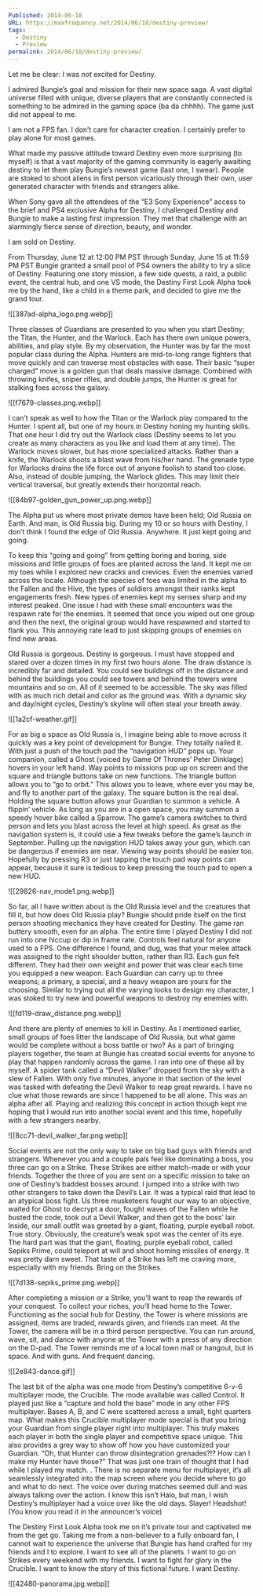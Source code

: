 ```yaml
---
Published: 2014-06-18
URL: https://maxfrequency.net/2014/06/18/destiny-preview/
tags:
  - Destiny
  - Preview
permalink: 2014/06/18/destiny-preview/
---
```

Let me be clear: I was *not* excited for Destiny.

I admired Bungie’s goal and mission for their new space saga. A vast digital universe filled with unique, diverse players that are constantly connected is something to be admired in the gaming space (ba da chhhh). The game just did not appeal to me.

I am not a FPS fan. I don’t care for character creation. I certainly prefer to play alone for most games.

What made my passive attitude toward Destiny even more surprising (to myself) is that a vast majority of the gaming community is eagerly awaiting destiny to let them play Bungie’s newest game (last one, I swear). People are stoked to shoot aliens in first person vicariously through their own, user generated character with friends and strangers alike.

When Sony gave all the attendees of the “E3 Sony Experience” access to the brief and PS4 exclusive Alpha for Destiny, I challenged Destiny and Bungie to make a lasting first impression. They met that challenge with an alarmingly fierce sense of direction, beauty, and wonder.

I am sold on Destiny.

From Thursday, June 12 at 12:00 PM PST through Sunday, June 15 at 11:59 PM PST Bungie granted a small pool of PS4 owners the ability to try a slice of Destiny. Featuring one story mission, a few side quests, a raid, a public event, the central hub, and one VS mode, the Destiny First Look Alpha took me by the hand, like a child in a theme park, and decided to give me the grand tour.

![[387ad-alpha_logo.png.webp]]

Three classes of Guardians are presented to you when you start Destiny; the Titan, the Hunter, and the Warlock. Each has there own unique powers, abilities, and play style. By my observation, the Hunter was by far the most popular class during the Alpha. Hunters are mid-to-long range fighters that move quickly and can traverse most obstacles with ease. Their basic “super charged” move is a golden gun that deals massive damage. Combined with throwing knifes, sniper rifles, and double jumps, the Hunter is great for stalking foes across the galaxy.

![[f7679-classes.png.webp]]

I can’t speak as well to how the Titan or the Warlock play compared to the Hunter. I spent all, but one of my hours in Destiny honing my hunting skills. That one hour I did try out the Warlock class (Destiny seems to let you create as many characters as you like and load them at any time). The Warlock moves slower, but has more specialized attacks. Rather than a knife, the Warlock shoots a blast wave from his/her hand. The grenade type for Warlocks drains the life force out of anyone foolish to stand too close. Also, instead of double jumping, the Warlock glides. This may limit their vertical traversal, but greatly extends their horizontal reach.

![[84b97-golden_gun_power_up.png.webp]]

The Alpha put us where most private demos have been held; Old Russia on Earth. And man, is Old Russia big. During my 10 or so hours with Destiny, I don’t think I found the edge of Old Russia. Anywhere. It just kept going and going.

To keep this “going and going” from getting boring and boring, side missions and little groups of foes are planted across the land. It kept me on my toes while I explored new cracks and crevices. Even the enemies varied across the locale. Although the species of foes was limited in the alpha to the Fallen and the Hive, the types of soldiers amongst their ranks kept engagements fresh. New types of enemies kept my senses sharp and my interest peaked. One issue I had with these small encounters was the respawn rate for the enemies. It seemed that once you wiped out one group and then the next, the original group would have respawned and started to flank you. This annoying rate lead to just skipping groups of enemies on find new areas.

Old Russia is gorgeous. Destiny is gorgeous. I must have stopped and stared over a dozen times in my first two hours alone. The draw distance is incredibly far and detailed. You could see buildings off in the distance and behind the buildings you could see towers and behind the towers were mountains and so on. All of it seemed to be accessible. The sky was filled with as much rich detail and color as the ground was. With a dynamic sky and day/night cycles, Destiny’s skyline will often steal your breath away.

![[1a2cf-weather.gif]]

For as big a space as Old Russia is, I imagine being able to move across it quickly was a key point of development for Bungie. They totally nailed it. With just a push of the touch pad the “navigation HUD” pops up. Your companion, called a Ghost (voiced by Game Of Thrones’ Peter Dinklage) hovers in your left hand. Way points to missions pop up on screen and the square and triangle buttons take on new functions. The triangle button allows you to “go to orbit.” This allows you to leave, where ever you may be, and fly to another part of the galaxy. The square button is the real deal. Holding the square button allows your Guardian to summon a vehicle. A flippin’ vehicle. As long as you are in a open space, you may summon a speedy hover bike called a Sparrow. The game’s camera switches to third person and lets you blast across the level at high speed. As great as the navigation system is, it could use a few tweaks before the game’s launch in September. Pulling up the navigation HUD takes away your gun, which can be dangerous if enemies are near. Viewing way points should be easier too. Hopefully by pressing R3 or just tapping the touch pad way points can appear, because it sure is tedious to keep pressing the touch pad to open a new HUD.

![[29826-nav_mode1.png.webp]]

So far, all I have written about is the Old Russia level and the creatures that fill it, but how does Old Russia play? Bungie should pride itself on the first person shooting mechanics they have created for Destiny. The game ran buttery smooth, even for an alpha. The entire time I played Destiny I did not run into one hiccup or dip in frame rate. Controls feel natural for anyone used to a FPS. One difference I found, and dug, was that your melee attack was assigned to the right shoulder button, rather than R3. Each gun felt different. They had their own weight and power that was clear each time you equipped a new weapon. Each Guardian can carry up to three weapons; a primary, a special, and a heavy weapon are yours for the choosing. Similar to trying out all the varying looks to design my character, I was stoked to try new and powerful weapons to destroy my enemies with.

![[fd119-draw_distance.png.webp]]

And there are plenty of enemies to kill in Destiny. As I mentioned earlier, small groups of foes litter the landscape of Old Russia, but what game would be complete without a boss battle or two? As a part of bringing players together, the team at Bungie has created social events for anyone to play that happen randomly across the game. I ran into one of these all by myself. A spider tank called a “Devil Walker” dropped from the sky with a slew of Fallen. With only five minutes, anyone in that section of the level was tasked with defeating the Devil Walker to reap great rewards. I have no clue what those rewards are since I happened to be all alone. This was an alpha after all. Playing and realizing this concept in action though kept me hoping that I would run into another social event and this time, hopefully with a few strangers nearby.

![[8cc71-devil_walker_far.png.webp]]

Social events are not the only way to take on big bad guys with friends and strangers. Whenever you and a couple pals feel like dominating a boss, you three can go on a Strike. These Strikes are either match-made or with your friends. Together the three of you are sent on a specific mission to take on one of Destiny’s baddest bosses around. I jumped into a strike with two other strangers to take down the Devil’s Lair. It was a typical raid that lead to an atypical boss fight. Us three musketeers fought our way to an objective, waited for Ghost to decrypt a door, fought waves of the Fallen while he busted the code, took out a Devil Walker, and then got to the boss’ lair. Inside, our small outfit was greeted by a giant, floating, purple eyeball robot. True story. Obviously, the creature’s weak spot was the center of its eye. The hard part was that the giant, floating, purple eyeball robot, called Sepiks Prime, could teleport at will and shoot homing missiles of energy. It was pretty darn sweet. That taste of a Strike has left me craving more, especially with my friends. Bring on the Strikes.

![[7d138-sepiks_prime.png.webp]]

After completing a mission or a Strike, you’ll want to reap the rewards of your conquest. To collect your riches, you’ll head home to the Tower. Functioning as the social hub for Destiny, the Tower is where missions are assigned, items are traded, rewards given, and friends can meet. At the Tower, the camera will be in a third person perspective. You can run around, wave, sit, and dance with anyone at the Tower with a press of any direction on the D-pad. The Tower reminds me of a local town mall or hangout, but in space. And with guns. And frequent dancing.

![[2e843-dance.gif]]

The last bit of the alpha was one mode from Destiny’s competitive 6-v-6 multiplayer mode, the Crucible. The mode available was called Control. It played just like a “capture and hold the base” mode in any other FPS multiplayer. Bases A, B, and C were scattered across a small, tight quarters map. What makes this Crucible multiplayer mode special is that you bring your Guardian from single player right into multiplayer. This truly makes each player in both the single player and competitive space unique. This also provides a grey way to show off how you have customized your Guardian. “Oh, that Hunter can throw disintegration grenades?!? How can I make my Hunter have those?” That was just one train of thought that I had while I played my match. . There is no separate menu for multiplayer, it’s all seamlessly integrated into the map screen where you decide where to go and what to do next. The voice over during matches seemed dull and was always talking over the action. I know this isn’t Halo, but man, I wish Destiny’s multiplayer had a voice over like the old days. Slayer! Headshot! (You know you read it in the announcer’s voice)

The Destiny First Look Alpha took me on it’s private tour and captivated me from the get go. Taking me from a non-believer to a fully onboard fan, I cannot wait to experience the universe that Bungie has hand crafted for my friends and I to explore. I want to see all of the planets. I want to go on Strikes every weekend with my friends. I want to fight for glory in the Crucible. I want to know the story of this fictional future. I want Destiny.

![[42480-panorama.jpg.webp]]
